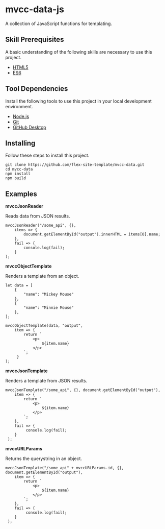 # mvcc-data-js

A collection of JavaScript functions for templating.

## Skill Prerequisites

A basic understanding of the following skills are necessary to use this project.

* [HTML5](https://developer.mozilla.org/en-US/docs/Web/HTML)
* [ES6](https://developer.mozilla.org/en-US/docs/Web/JavaScript)

## Tool Dependencies

Install the following tools to use this project in your local development environment.

* [Node.js](https://nodejs.org/)
* [Git](https://git-scm.com/)
* [GitHub Desktop](https://desktop.github.com/)

## Installing

Follow these steps to install this project.

	git clone https://github.com/flex-site-template/mvcc-data.git
	cd mvcc-data
	npm install
	npm build

## Examples

**mvccJsonReader**

Reads data from JSON results.

	mvccJsonReader("/some_api", {},
		items => {
			document.getElementById("output").innerHTML = items[0].name;
		},
		fail => {
			console.log(fail);
		}
	);

**mvccObjectTemplate**

Renders a template from an object.

	let data = [
		{
			"name": "Mickey Mouse"
		},
		{
			"name": "Minnie Mouse"
		},
	];

	mvccObjectTemplate(data, "output",
		item => {
			return `
				<p>
				 	${item.name}
				</p>
			`;
		 }
	);

**mvccJsonTemplate**

Renders a template from JSON results.

	mvccJsonTemplate("/some_api", {}, document.getElementById("output"),
		item => {
			return `
				<p>
				 	${item.name}
				</p>
			`;
		},
		fail => {
			 console.log(fail);
		}
	 );

 **mvccURLParams**

 Returns the querystring in an object.

 	mvccJsonTemplate("/some_api" + mvccURLParams.id, {}, document.getElementById("output"),
 		item => {
 			return `
 				<p>
 				 	${item.name}
 				</p>
 			`;
 		},
 		fail => {
 			 console.log(fail);
 		}
 	 );
